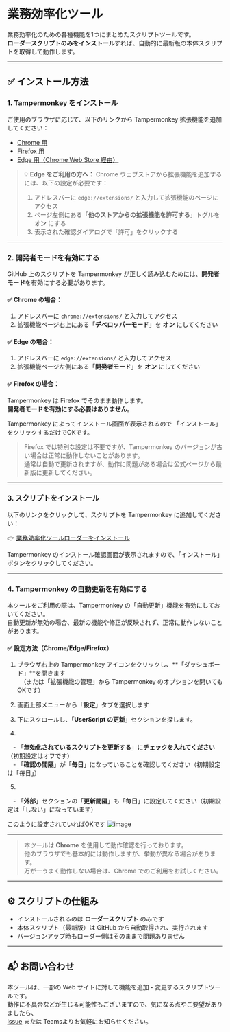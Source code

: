 # 業務効率化ツール

業務効率化のための各種機能を1つにまとめたスクリプトツールです。  
**ローダースクリプトのみをインストール**すれば、自動的に最新版の本体スクリプトを取得して動作します。

---

## ✅ インストール方法

### 1. Tampermonkey をインストール

ご使用のブラウザに応じて、以下のリンクから Tampermonkey 拡張機能を追加してください：

- [Chrome 用](https://chrome.google.com/webstore/detail/dhdgffkkebhmkfjojejmpbldmpobfkfo)
- [Firefox 用](https://addons.mozilla.org/ja/firefox/addon/tampermonkey/)
- [Edge 用（Chrome Web Store 経由）](https://chrome.google.com/webstore/detail/dhdgffkkebhmkfjojejmpbldmpobfkfo)

> 💡 **Edge をご利用の方へ：**
> Chrome ウェブストアから拡張機能を追加するには、以下の設定が必要です：
>
> 1. アドレスバーに `edge://extensions/` と入力して拡張機能のページにアクセス
> 2. ページ左側にある「**他のストアからの拡張機能を許可する**」トグルを **オン** にする
> 3. 表示された確認ダイアログで「許可」をクリックする

---

### 2. 開発者モードを有効にする

GitHub 上のスクリプトを Tampermonkey が正しく読み込むためには、**開発者モード**を有効にする必要があります。

#### ✅ Chrome の場合：

1. アドレスバーに `chrome://extensions/` と入力してアクセス
2. 拡張機能ページ右上にある「**デベロッパーモード**」を **オン** にしてください

#### ✅ Edge の場合：

1. アドレスバーに `edge://extensions/` と入力してアクセス
2. 拡張機能ページ左側にある「**開発者モード**」を **オン** にしてください

#### ✅ Firefox の場合：

Tampermonkey は Firefox でそのまま動作します。  
**開発者モードを有効にする必要はありません**。

Tampermonkey によってインストール画面が表示されるので
「インストール」をクリックするだけでOKです。

> Firefox では特別な設定は不要ですが、Tampermonkey のバージョンが古い場合は正常に動作しないことがあります。  
> 通常は自動で更新されますが、動作に問題がある場合は公式ページから最新版に更新してください。

---

### 3. スクリプトをインストール

以下のリンクをクリックして、スクリプトを Tampermonkey に追加してください：

👉 [業務効率化ツールローダーをインストール](https://raw.githubusercontent.com/NEL227/work-toolkit/main/script/業務効率化ツールローダー.user.js)

Tampermonkey のインストール確認画面が表示されますので、「インストール」ボタンをクリックしてください。

---

### 4. Tampermonkey の自動更新を有効にする

本ツールをご利用の際は、Tampermonkey の「自動更新」機能を有効にしておいてください。  
自動更新が無効の場合、最新の機能や修正が反映されず、正常に動作しないことがあります。

#### ✅ 設定方法（Chrome/Edge/Firefox）

1. ブラウザ右上の Tampermonkey アイコンをクリックし、**「ダッシュボード」**を開きます  
　（または「拡張機能の管理」から Tampermonkey のオプションを開いてもOKです）

2. 画面上部メニューから「**設定**」タブを選択します

3. 下にスクロールし、「**UserScript の更新**」セクションを探します。

4.  
　- 「**無効化されているスクリプトを更新する**」に**チェックを入れてください**（初期設定はオフです）  
　- 「**確認の間隔**」が「**毎日**」になっていることを確認してください（初期設定は「毎日」）

5.  
　- 「**外部**」セクションの「**更新間隔**」も「**毎日**」に設定してください（初期設定は「しない」になっています）

このように設定されていればOKです
![image](https://github.com/user-attachments/assets/33cd80ab-d311-4a77-ae87-a0f5c01d7d90)

---

> 本ツールは **Chrome** を使用して動作確認を行っております。  
> 他のブラウザでも基本的には動作しますが、挙動が異なる場合があります。  
> 万が一うまく動作しない場合は、Chrome でのご利用をお試しください。

---

## ⚙️ スクリプトの仕組み

- インストールされるのは **ローダースクリプト** のみです
- 本体スクリプト（最新版）は GitHub から自動取得され、実行されます
- バージョンアップ時もローダー側はそのままで問題ありません

---

## 📬 お問い合わせ

本ツールは、一部の Web サイトに対して機能を追加・変更するスクリプトツールです。  
動作に不具合などが生じる可能性もございますので、気になる点やご要望がありましたら、  
[Issue](https://github.com/NEL227/work-toolkit/issues) または Teamsよりお気軽にお知らせください。
